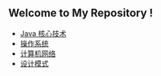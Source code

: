 ## Welcome to My Repository !


- [Java 核心技术](https://github.com/ljl1284537512/Autumn/blob/master/Java-Core)
- [操作系统](https://github.com/ljl1284537512/Autumn/blob/master/Computer-System)
- [计算机网络](https://github.com/ljl1284537512/Autumn/blob/master/Computer-Network)
- [设计模式](https://github.com/ljl1284537512/Autumn/blob/master/Design-Pattern)





